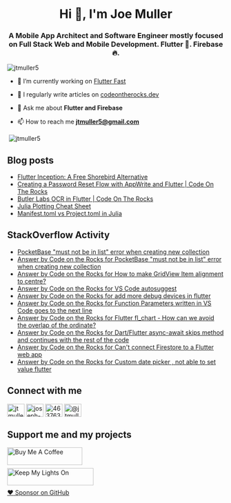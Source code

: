 <h1 align="center">Hi 👋, I'm Joe Muller</h1>
<h3 align="center">A Mobile App Architect and Software Engineer mostly focused on Full Stack Web and Mobile Development. Flutter 💙. Firebase 🔥.</h3>

<p align="left"> <img src="https://komarev.com/ghpvc/?username=jtmuller5&label=Profile%20views&color=0e75b6&style=flat" alt="jtmuller5" /> </p>

- 🔭 I’m currently working on [Flutter Fast](https://codeotr.github.io/flutter-fast-guide/)

- 📝 I regularly write articles on [codeontherocks.dev](https://codeontherocks.dev/)

- 💬 Ask me about **Flutter and Firebase**

- 📫 How to reach me **jtmuller5@gmail.com**
<p>&nbsp;<img align="center" src="https://github-readme-stats.vercel.app/api?username=jtmuller5&show_icons=true&locale=en" alt="jtmuller5" /></p>


## Blog posts
<!-- MEDIUM-STORY-LIST:START -->
- [Flutter Inception: A Free Shorebird Alternative](https://jtmuller5.medium.com/flutter-inception-18e2e8217fb?source=rss-832e1120db1f------2)
- [Creating a Password Reset Flow with AppWrite and Flutter | Code On The Rocks](https://jtmuller5.medium.com/creating-a-password-reset-flow-with-appwrite-and-flutter-code-on-the-rocks-9db556be3cb7?source=rss-832e1120db1f------2)
- [Butler Labs OCR in Flutter | Code On The Rocks](https://jtmuller5.medium.com/butler-labs-ocr-in-flutter-code-on-the-rocks-423518f2713a?source=rss-832e1120db1f------2)
- [Julia Plotting Cheat Sheet](https://jtmuller5.medium.com/julia-plotting-cheat-sheet-fc67086f8c17?source=rss-832e1120db1f------2)
- [Manifest.toml vs Project.toml in Julia](https://jtmuller5.medium.com/manifest-toml-vs-project-toml-in-julia-21ecbad6f92f?source=rss-832e1120db1f------2)
<!-- MEDIUM-STORY-LIST:END -->

## StackOverflow Activity
<!-- STACKOVERFLOW:START -->
- [PocketBase &quot;must not be in list&quot; error when creating new collection](https://stackoverflow.com/questions/77868572/pocketbase-must-not-be-in-list-error-when-creating-new-collection)
- [Answer by Code on the Rocks for PocketBase &quot;must not be in list&quot; error when creating new collection](https://stackoverflow.com/questions/77868572/pocketbase-must-not-be-in-list-error-when-creating-new-collection/77868573#77868573)
- [Answer by Code on the Rocks for How to make GridView Item alignment to centre?](https://stackoverflow.com/questions/77860654/how-to-make-gridview-item-alignment-to-centre/77860685#77860685)
- [Answer by Code on the Rocks for VS Code autosuggest](https://stackoverflow.com/questions/71148594/vs-code-autosuggest/77743404#77743404)
- [Answer by Code on the Rocks for add more debug devices in flutter](https://stackoverflow.com/questions/67298054/add-more-debug-devices-in-flutter/77743178#77743178)
- [Answer by Code on the Rocks for Function Parameters written in VS Code goes to the next line](https://stackoverflow.com/questions/70092490/function-parameters-written-in-vs-code-goes-to-the-next-line/77705049#77705049)
- [Answer by Code on the Rocks for Flutter fl_chart - How can we avoid the overlap of the ordinate?](https://stackoverflow.com/questions/73355777/flutter-fl-chart-how-can-we-avoid-the-overlap-of-the-ordinate/77695335#77695335)
- [Answer by Code on the Rocks for Dart/Flutter async-await skips method and continues with the rest of the code](https://stackoverflow.com/questions/77654663/dart-flutter-async-await-skips-method-and-continues-with-the-rest-of-the-code/77654707#77654707)
- [Answer by Code on the Rocks for Can&#39;t connect Firestore to a Flutter web app](https://stackoverflow.com/questions/77654377/cant-connect-firestore-to-a-flutter-web-app/77654673#77654673)
- [Answer by Code on the Rocks for Custom date picker , not able to set value flutter](https://stackoverflow.com/questions/77640155/custom-date-picker-not-able-to-set-value-flutter/77640188#77640188)
<!-- STACKOVERFLOW:END -->

## Connect with me
<p align="left">
<a href="https://twitter.com/CodeOnTheRocks_" target="_blank"><img align="center" src="https://raw.githubusercontent.com/rahuldkjain/github-profile-readme-generator/master/src/images/icons/Social/twitter.svg" alt="jtmuller5" height="30" width="40" /></a>
<a href="https://linkedin.com/in/joseph-muller-iii-59671a10a" target="_blank"><img align="center" src="https://raw.githubusercontent.com/rahuldkjain/github-profile-readme-generator/master/src/images/icons/Social/linked-in-alt.svg" alt="joseph-muller-iii-59671a10a" height="30" width="40" /></a>
<a href="https://stackoverflow.com/users/12806961" target="_blank"><img align="center" src="https://raw.githubusercontent.com/rahuldkjain/github-profile-readme-generator/master/src/images/icons/Social/stack-overflow.svg" alt="4637638" height="30" width="40" /></a>
<a href="https://medium.com/@jtmuller5" target="_blank"><img align="center" src="https://raw.githubusercontent.com/rahuldkjain/github-profile-readme-generator/master/src/images/icons/Social/medium.svg" alt="@jtmuller5" height="30" width="40" /></a>
</p>

## Support me and my projects

<a href="https://buymeacoffee.com/mullr" target="_blank"><img align="left" src="https://cdn.buymeacoffee.com/buttons/default-orange.png" alt="Buy Me A Coffee" height="41" width="174"></a>
<br>
<br>

<a href="https://keepmylightson.xyz/support/joemuller" target="_blank"><img align="left" src="https://cdn.jsdelivr.net/gh/jtmuller5/strike/socials/Keep My Lights On BWY.png" alt="Keep My Lights On" height="40" width="200"></a>
<br>
<br>

[:heart: Sponsor on GitHub](https://github.com/sponsors/jtmuller5) 
